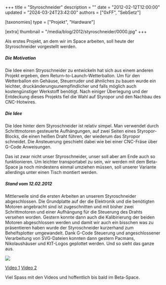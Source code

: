 +++
title = "Styroschneider"
description = ""
date = "2012-02-12T12:00:00"
updated = "2024-03-24T23:42:00"
authors = ["0xFF", "SebSetz"]

[taxonomies]
type = ["Projekt", "Hardware"]

[extra]
thumbnail = "/media/blog/2012/styroschneider/0000.jpg"
+++

Als erstes Projekt, an dem wir im Space arbeiten, soll heute der Styroschneider
vorgestellt werden.

##### Die Motivation

Die Idee einen Stryoschneider zu entwickeln hat sich aus einem anderen Projekt
ergeben, dem Return-to-Launch-Wetterballon. Um für den Wetterballon ein
Gehäuse, Steuerruder und ähnliches zu bauen wurde ein leichter,
druckänderungsunempfindlicher und falls möglich auch kostengünstiger Werkstoff
benötigt. Nach einiger Überlegung und der Entdeckung dieses Projekts fiel die
Wahl auf Styropor und den Nachbau des CNC-Hotwires.

##### Die Idee

Die Idee hinter dem Styroschneider ist relativ simpel. Man verwendet durch
Schrittmotoren gesteuerte Aufhängungen, auf zwei Seiten eines Styropor-Blocks,
die einen heißen Draht führen, der wiederum das Styropor schneidet. Die
Ansteuerung geschieht dabei wie bei einer CNC-Fräse über G-Code Anweisungen.

Das ist zwar nicht unser Styroschneider, unser soll aber am Ende auch so
funktionieren. Um leichter transportabel zu sein, wir werden mit dem Beta-Space
ja noch mindestens einmal umziehen müssen, soll unserer Variante allerdings
unter einen Tisch montiert werden.

##### Stand vom 12.02.2012

Mittlerweile sind die ersten Arbeiten an unserem Styroschneider abgeschlossen.
Die Grundplatte auf der die Elektronik und die benötigten Motoren angebracht
sind ist zugeschnitten und mit bisher zwei Schrittmotoren und einer Aufhängung
für die Steuerung des Drahts versehen worden. Gestern konnte dann auch die
Kalibirierung der beiden Motoren abgeschlossen werden und damit wir auch ein
bisschen was zu präsentieren haben wurde der Styroschneider kurzerhand zum
Behelfsplotter umgewandelt. Dank G-Code Steuerung und angeschlossener
Verarbeitung von SVG-Dateien konnten dann gestern Pacmans, Nikolaushäuser und
KtT-Logos geplottet werden. Und so sieht das ganze aus.

![](/media/blog/2012/styroschneider/0000.jpg)

[Video 1](https://youtube.com/watch?v=r4XIohDZIYs)
[Video 2](https://youtube.com/watch?v=vNpmt4UVJ5w)

Viel Spass mit den Videos und hoffentlich bis bald im Beta-Space.
